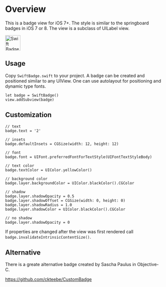 # Overview

This is a badge view for iOS 7+. The style is similar to the springboard badges in iOS 7 or 8.
The view is a subclass of UILabel view.

<img src='https://dl.dropboxusercontent.com/u/11143285/bikeexchange/github_images/swift-badge.png' height='49' alt='Swift Badge'>

## Usage

Copy `SwiftBadge.swift` to your project. A badge can be created and positioned similar to any UIView.
One can use autolayout for positioning and dynamic type fonts.

```
let badge = SwiftBadge()
view.addSubview(badge)
```

## Customization

```
// text
badge.text = '2'

// insets
badge.defaultInsets = CGSize(width: 12, height: 12)

// font
badge.font = UIFont.preferredFontForTextStyle(UIFontTextStyleBody)

// text color
badge.textColor = UIColor.yellowColor()

// background color
badge.layer.backgroundColor = UIColor.blackColor().CGColor

// shadow
badge.layer.shadowOpacity = 0.5
badge.layer.shadowOffset = CGSize(width: 0, height: 0)
badge.layer.shadowRadius = 1.0
badge.layer.shadowColor = UIColor.blackColor().CGColor

// no shadow
badge.layer.shadowOpacity = 0
```

If properties are changed after the view was first rendered call `badge.invalidateIntrinsicContentSize()`.

## Alternative

There is a greate alternative badge created by Sascha Paulus in Objective-C.

https://github.com/ckteebe/CustomBadge

